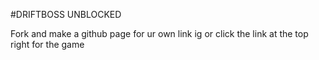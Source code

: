 #DRIFTBOSS UNBLOCKED

Fork and make a github page for ur own link ig or click the link at the top right for the game
